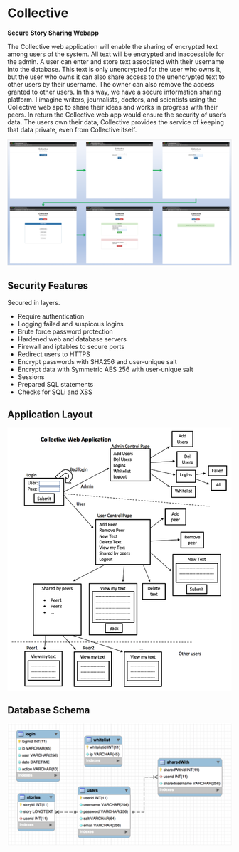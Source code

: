 # Collective
**Secure Story Sharing Webapp**

The Collective web application will enable the sharing of encrypted text among users of the system. All text will be encrypted and inaccessible for the admin. A user can enter and store text associated with their username into the database. This text is only unencrypted for the user who owns it, but the user who owns it can also share access to the unencrypted text to other users by their username. The owner can also remove the access granted to other users. In this way, we have a secure information sharing platform. I imagine writers, journalists, doctors, and scientists using the Collective web app to share their ideas and works in progress with their peers. In return the Collective web app would ensure the security of user’s data. The users own their data, Collective provides the service of keeping that data private, even from Collective itself.

<img src="img/Admin_Adding_Users.png" width="700">

## Security Features

Secured in layers.
  + Require authentication
  + Logging failed and suspicous logins
  + Brute force password protection
  + Hardened web and database servers
  + Firewall and iptables to secure ports
  + Redirect users to HTTPS
  + Encrypt passwords with SHA256 and user-unique salt
  + Encrypt data with Symmetric AES 256 with user-unique salt
  + Sessions
  + Prepared SQL statements
  + Checks for SQLi and XSS
  
  
  ## Application Layout
  
  <img src="img/17.png" width="700">
  
  
  ## Database Schema
  
  <img src="img/18.png" width="700">
